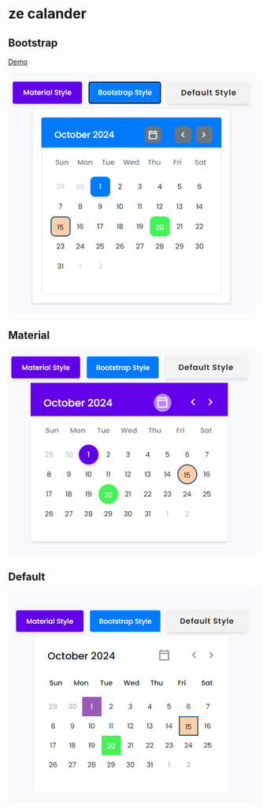 # ze calander

## Bootstrap

[Demo](https://ze-calander.vercel.app/)

![This is an alt text.](/imgs/style-bootstrap.png "Theme Style Bootstrap")

## Material

![This is an alt text.](/imgs/style-material.png "Theme Style Material")

## Default

![This is an alt text.](/imgs/style-default.png "Theme Style Default")

